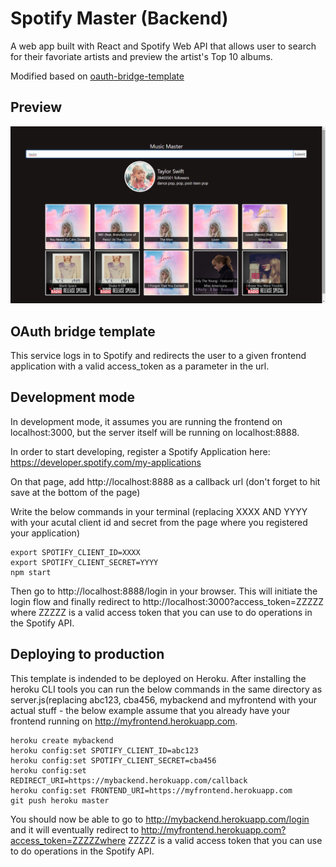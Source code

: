 # Spotify Master (Backend)
A web app built with React and Spotify Web API that allows user to search for their favoriate artists and preview the artist's Top 10 albums.

Modified based on [oauth-bridge-template](https://github.com/mpj/oauth-bridge-template)

## Preview
![Screenshot of Application](screenshot.png)

## OAuth bridge template

This service logs in to Spotify and redirects the user to a given frontend application with a valid access_token as a parameter in the url.

## Development mode

In development mode, it assumes you are running the frontend on localhost:3000, but the server itself will be running on localhost:8888.

In order to start developing, register a Spotify Application here:
https://developer.spotify.com/my-applications

On that page, add http://localhost:8888 as a callback url (don't forget to hit save at the bottom of the page)

Write the below commands in your terminal (replacing XXXX AND YYYY with your acutal client id and secret from the page where you registered your application)

```
export SPOTIFY_CLIENT_ID=XXXX
export SPOTIFY_CLIENT_SECRET=YYYY
npm start
```

Then go to http://localhost:8888/login in your browser. This will initiate the login flow and finally redirect to http://localhost:3000?access_token=ZZZZZ where ZZZZZ is a valid access token that you can use to do operations in the Spotify API.

## Deploying to production

This template is indended to be deployed on Heroku. After installing the heroku CLI tools you can run the below commands in the same directory as server.js(replacing abc123, cba456, mybackend and myfrontend with your actual stuff - the below example assume that you already have your frontend running on http://myfrontend.herokuapp.com.

```
heroku create mybackend
heroku config:set SPOTIFY_CLIENT_ID=abc123
heroku config:set SPOTIFY_CLIENT_SECRET=cba456
heroku config:set REDIRECT_URI=https://mybackend.herokuapp.com/callback
heroku config:set FRONTEND_URI=https://myfrontend.herokuapp.com
git push heroku master
```

You should now be able to go to http://mybackend.herokuapp.com/login and it will eventually redirect to http://myfrontend.herokuapp.com?access_token=ZZZZZwhere ZZZZZ is a valid access token that you can use to do operations in the Spotify API.
